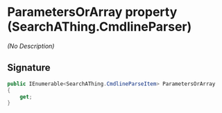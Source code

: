 # ParametersOrArray property (SearchAThing.CmdlineParser)
_(No Description)_

## Signature
```csharp
public IEnumerable<SearchAThing.CmdlineParseItem> ParametersOrArray
{
    get;
}
```
